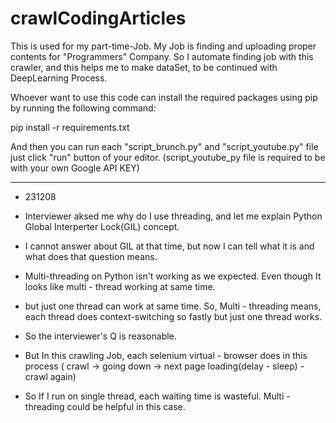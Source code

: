 # crawlCodingArticles
This is used for my part-time-Job. My Job is  finding and uploading proper contents for "Programmers" Company. So I automate finding job with this crawler, and this helps me to make dataSet, to be continued with DeepLearning Process. 


Whoever want to use this code can install the required packages using pip by running the following command:

pip install -r requirements.txt

And then you can run each "script_brunch.py" and "script_youtube.py" file just click "run" button of your editor.
(script_youtube_py file is required to be with your own Google API KEY)

------------------------------


+ 231208
+ Interviewer aksed me why do I use threading, and let me explain Python Global Interperter Lock(GIL) concept.
+ I cannot answer about GIL at that time, but now I can tell what it is and what does that question means.

+ Multi-threading on Python isn't working as we expected. Even though It looks like multi - thread working at same time.
+ but just one thread can work at same time. So, Multi - threading means, each thread does context-switching so fastly but just one thread works.
+ So the interviewer's Q is reasonable.

+ But In this crawling Job, each selenium virtual - browser does in this process ( crawl -> going down -> next page loading(delay - sleep) - crawl again)
+ So If I run on single thread, each waiting time is wasteful. Multi - threading could be helpful in this case.
